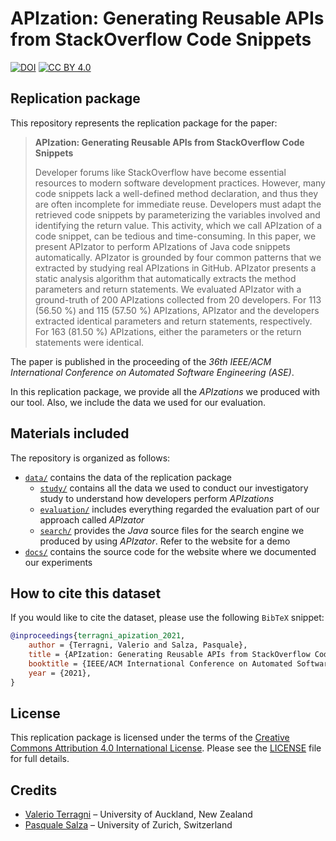 # APIzation: Generating Reusable APIs from StackOverflow Code Snippets

[![DOI](https://zenodo.org/badge/276175723.svg)](https://zenodo.org/badge/latestdoi/276175723)
[![CC BY 4.0](https://img.shields.io/badge/License-CC%20BY%204.0-lightgrey.svg)](http://creativecommons.org/licenses/by/4.0/)

## Replication package

This repository represents the replication package for the paper:

> **APIzation: Generating Reusable APIs from StackOverflow Code Snippets**
>
> Developer forums like StackOverflow have become essential resources to modern software development practices. However, many code snippets lack a well-defined method declaration, and thus they are often incomplete for immediate reuse. Developers must adapt the retrieved code snippets by parameterizing the variables involved and identifying the return value. This activity, which we call APIzation of a code snippet, can be tedious and time-consuming. In this paper, we present APIzator to perform APIzations of Java code snippets automatically. APIzator is grounded by four common patterns that we extracted by studying real APIzations in GitHub. APIzator presents a static analysis algorithm that automatically extracts the method parameters and return statements. We evaluated APIzator with a ground-truth of 200 APIzations collected from 20 developers. For 113 (56.50 %) and 115 (57.50 %) APIzations, APIzator and the developers extracted identical parameters and return statements, respectively. For 163 (81.50 %) APIzations, either the parameters or the return statements were identical.

The paper is published in the proceeding of the *36th IEEE/ACM International Conference on Automated Software Engineering (ASE)*.

In this replication package, we provide all the *APIzations* we produced with our tool.
Also, we include the data we used for our evaluation.

## Materials included

The repository is organized as follows:

* [`data/`](data/) contains the data of the replication package
  * [`study/`](study/) contains all the data we used to conduct our investigatory study to understand how developers perform *APIzations*
  * [`evaluation/`](evaluation/) includes everything regarded the evaluation part of our approach called *APIzator*
  * [`search/`](search/) provides the *Java* source files for the search engine we produced by using *APIzator*. Refer to the website for a demo
* [`docs/`](docs/) contains the source code for the website where we documented our experiments

## How to cite this dataset

If you would like to cite the dataset, please use the following `BibTeX` snippet:

```bibtex
@inproceedings{terragni_apization_2021,
    author = {Terragni, Valerio and Salza, Pasquale},
    title = {APIzation: Generating Reusable APIs from StackOverflow Code Snippets},
    booktitle = {IEEE/ACM International Conference on Automated Software Engineering (ASE)},
    year = {2021},
}
```

## License

This replication package is licensed under the terms of the [Creative Commons Attribution 4.0 International License](http://creativecommons.org/licenses/by/4.0/).
Please see the [LICENSE](LICENSE) file for full details.

## Credits

* [Valerio Terragni](mailto:valerio.terragni@usi.ch) – University of Auckland, New Zealand
* [Pasquale Salza](mailto:salza@ifi.uzh.ch) – University of Zurich, Switzerland

